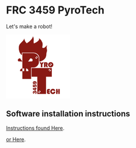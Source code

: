 # FRC 3459 PyroTech
Let's make a robot!

<img align="top" width=175 src="img/PT_Logo_250.png" />


## Software installation instructions

[Instructions found Here](https://wpilib.screenstepslive.com/s/4485/m/13503).

[or Here](https://wpilib.screenstepslive.com/s/4485/m/13503/l/144984-imaging-your-roborio).
